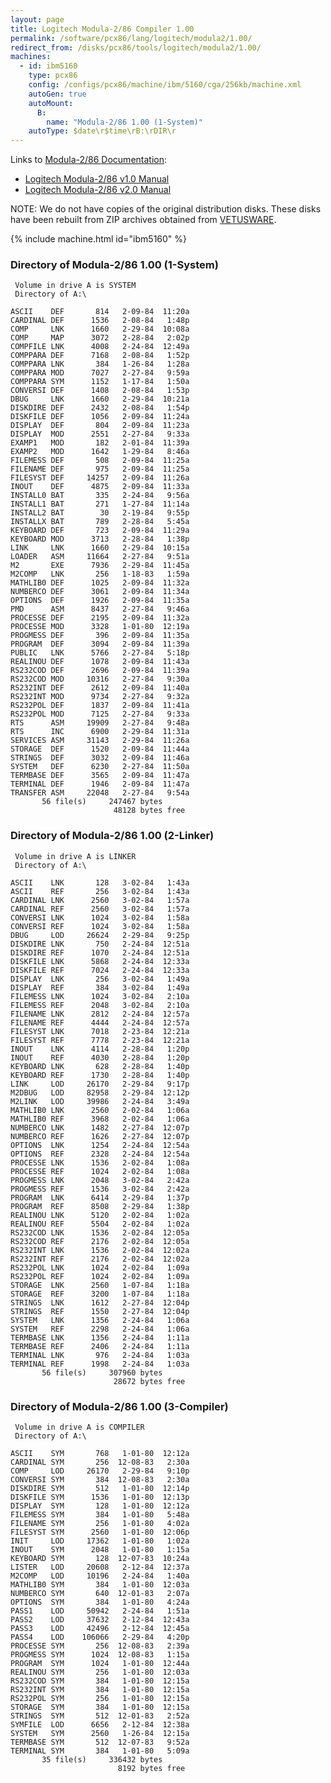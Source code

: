 ```yaml
---
layout: page
title: Logitech Modula-2/86 Compiler 1.00
permalink: /software/pcx86/lang/logitech/modula2/1.00/
redirect_from: /disks/pcx86/tools/logitech/modula2/1.00/
machines:
  - id: ibm5160
    type: pcx86
    config: /configs/pcx86/machine/ibm/5160/cga/256kb/machine.xml
    autoGen: true
    autoMount:
      B:
        name: "Modula-2/86 1.00 (1-System)"
    autoType: $date\r$time\rB:\rDIR\r
---
```


Links to [Modula-2/86 Documentation](http://www.bitsavers.org/pdf/logitech/modula-2/):

- [Logitech Modula-2/86 v1.0 Manual](http://www.bitsavers.org/pdf/logitech/modula-2/Logitech_Modula-2_86_1.0_Feb84.pdf)
- [Logitech Modula-2/86 v2.0 Manual](http://www.bitsavers.org/pdf/logitech/modula-2/Modula-2_86_Ver_2.00_Users_Manual_Apr86.pdf)

NOTE: We do not have copies of the original distribution disks.  These disks have been rebuilt from ZIP archives obtained
from [VETUSWARE](https://vetusware.com/download/MODULE%202%20_SETUP_DEBUG_COMPILER.DISCS%201.0/?id=11456).

{% include machine.html id="ibm5160" %}

### Directory of Modula-2/86 1.00 (1-System)

     Volume in drive A is SYSTEM
     Directory of A:\

    ASCII    DEF       814   2-09-84  11:20a
    CARDINAL DEF      1536   2-08-84   1:48p
    COMP     LNK      1660   2-29-84  10:08a
    COMP     MAP      3072   2-28-84   2:02p
    COMPFILE LNK      4008   2-24-84  12:49a
    COMPPARA DEF      7168   2-08-84   1:52p
    COMPPARA LNK       384   1-26-84   1:28a
    COMPPARA MOD      7027   2-27-84   9:59a
    COMPPARA SYM      1152   1-17-84   1:50a
    CONVERSI DEF      1408   2-08-84   1:53p
    DBUG     LNK      1660   2-29-84  10:21a
    DISKDIRE DEF      2432   2-08-84   1:54p
    DISKFILE DEF      1056   2-09-84  11:24a
    DISPLAY  DEF       804   2-09-84  11:23a
    DISPLAY  MOD      2551   2-27-84   9:33a
    EXAMP1   MOD       182   2-01-84  11:39a
    EXAMP2   MOD      1642   1-29-84   8:46a
    FILEMESS DEF       508   2-09-84  11:25a
    FILENAME DEF       975   2-09-84  11:25a
    FILESYST DEF     14257   2-09-84  11:26a
    INOUT    DEF      4875   2-09-84  11:33a
    INSTALL0 BAT       335   2-24-84   9:56a
    INSTALL1 BAT       271   1-27-84  11:14a
    INSTALL2 BAT        30   2-19-84   9:55p
    INSTALLX BAT       789   2-28-84   5:45a
    KEYBOARD DEF       723   2-09-84  11:29a
    KEYBOARD MOD      3713   2-28-84   1:38p
    LINK     LNK      1660   2-29-84  10:15a
    LOADER   ASM     11664   2-27-84   9:51a
    M2       EXE      7936   2-29-84  11:45a
    M2COMP   LNK       256   1-18-83   1:59a
    MATHLIB0 DEF      1025   2-09-84  11:32a
    NUMBERCO DEF      3061   2-09-84  11:34a
    OPTIONS  DEF      1926   2-09-84  11:35a
    PMD      ASM      8437   2-27-84   9:46a
    PROCESSE DEF      2195   2-09-84  11:32a
    PROCESSE MOD      3328   1-01-80  12:19a
    PROGMESS DEF       396   2-09-84  11:35a
    PROGRAM  DEF      3094   2-09-84  11:39a
    PUBLIC   LNK      5766   2-27-84   5:18p
    REALINOU DEF      1078   2-09-84  11:43a
    RS232COD DEF      2696   2-09-84  11:39a
    RS232COD MOD     10316   2-27-84   9:30a
    RS232INT DEF      2612   2-09-84  11:40a
    RS232INT MOD      9734   2-27-84   9:32a
    RS232POL DEF      1837   2-09-84  11:41a
    RS232POL MOD      7125   2-27-84   9:33a
    RTS      ASM     19909   2-27-84   9:48a
    RTS      INC      6900   2-29-84  11:31a
    SERVICES ASM     31143   2-29-84  11:26a
    STORAGE  DEF      1520   2-09-84  11:44a
    STRINGS  DEF      3032   2-09-84  11:46a
    SYSTEM   DEF      6230   2-27-84  11:50a
    TERMBASE DEF      3565   2-09-84  11:47a
    TERMINAL DEF      1946   2-09-84  11:47a
    TRANSFER ASM     22048   2-27-84   9:54a
           56 file(s)     247467 bytes
                           48128 bytes free

### Directory of Modula-2/86 1.00 (2-Linker)

     Volume in drive A is LINKER
     Directory of A:\

    ASCII    LNK       128   3-02-84   1:43a
    ASCII    REF       256   3-02-84   1:43a
    CARDINAL LNK      2560   3-02-84   1:57a
    CARDINAL REF      2560   3-02-84   1:57a
    CONVERSI LNK      1024   3-02-84   1:58a
    CONVERSI REF      1024   3-02-84   1:58a
    DBUG     LOD     26624   2-29-84   9:25p
    DISKDIRE LNK       750   2-24-84  12:51a
    DISKDIRE REF      1070   2-24-84  12:51a
    DISKFILE LNK      5868   2-24-84  12:33a
    DISKFILE REF      7024   2-24-84  12:33a
    DISPLAY  LNK       256   3-02-84   1:49a
    DISPLAY  REF       384   3-02-84   1:49a
    FILEMESS LNK      1024   3-02-84   2:10a
    FILEMESS REF      2048   3-02-84   2:10a
    FILENAME LNK      2812   2-24-84  12:57a
    FILENAME REF      4444   2-24-84  12:57a
    FILESYST LNK      7018   2-23-84  12:21a
    FILESYST REF      7778   2-23-84  12:21a
    INOUT    LNK      4114   2-28-84   1:20p
    INOUT    REF      4030   2-28-84   1:20p
    KEYBOARD LNK       628   2-28-84   1:40p
    KEYBOARD REF      1730   2-28-84   1:40p
    LINK     LOD     26170   2-29-84   9:17p
    M2DBUG   LOD     82958   2-29-84  12:12p
    M2LINK   LOD     39986   2-24-84   3:49a
    MATHLIB0 LNK      2560   2-02-84   1:06a
    MATHLIB0 REF      3968   2-02-84   1:06a
    NUMBERCO LNK      1482   2-27-84  12:07p
    NUMBERCO REF      1626   2-27-84  12:07p
    OPTIONS  LNK      1254   2-24-84  12:54a
    OPTIONS  REF      2328   2-24-84  12:54a
    PROCESSE LNK      1536   2-02-84   1:08a
    PROCESSE REF      1024   2-02-84   1:08a
    PROGMESS LNK      2048   3-02-84   2:42a
    PROGMESS REF      1536   3-02-84   2:42a
    PROGRAM  LNK      6414   2-29-84   1:37p
    PROGRAM  REF      8508   2-29-84   1:38p
    REALINOU LNK      5120   2-02-84   1:02a
    REALINOU REF      5504   2-02-84   1:02a
    RS232COD LNK      1536   2-02-84  12:05a
    RS232COD REF      2176   2-02-84  12:05a
    RS232INT LNK      1536   2-02-84  12:02a
    RS232INT REF      2176   2-02-84  12:02a
    RS232POL LNK      1024   2-02-84   1:09a
    RS232POL REF      1024   2-02-84   1:09a
    STORAGE  LNK      2560   1-07-84   1:18a
    STORAGE  REF      3200   1-07-84   1:18a
    STRINGS  LNK      1612   2-27-84  12:04p
    STRINGS  REF      1550   2-27-84  12:04p
    SYSTEM   LNK      1356   2-24-84   1:06a
    SYSTEM   REF      2298   2-24-84   1:06a
    TERMBASE LNK      1356   2-24-84   1:11a
    TERMBASE REF      2406   2-24-84   1:11a
    TERMINAL LNK       976   2-24-84   1:03a
    TERMINAL REF      1998   2-24-84   1:03a
           56 file(s)     307960 bytes
                           28672 bytes free

### Directory of Modula-2/86 1.00 (3-Compiler)

     Volume in drive A is COMPILER
     Directory of A:\

    ASCII    SYM       768   1-01-80  12:12a
    CARDINAL SYM       256  12-08-83   2:30a
    COMP     LOD     26170   2-29-84   9:10p
    CONVERSI SYM       384  12-08-83   2:30a
    DISKDIRE SYM       512   1-01-80  12:14p
    DISKFILE SYM      1536   1-01-80  12:13p
    DISPLAY  SYM       128   1-01-80  12:12a
    FILEMESS SYM       384   1-01-80   5:48a
    FILENAME SYM       256   1-01-80   4:02a
    FILESYST SYM      2560   1-01-80  12:06p
    INIT     LOD     17362   1-01-80   1:02a
    INOUT    SYM      2048   1-01-80   1:15a
    KEYBOARD SYM       128  12-07-83  10:24a
    LISTER   LOD     20608   2-12-84  12:37a
    M2COMP   LOD     10196   2-24-84   1:40a
    MATHLIB0 SYM       384   1-01-80  12:03a
    NUMBERCO SYM       640  12-01-83   2:07a
    OPTIONS  SYM       384   1-01-80   4:24a
    PASS1    LOD     50942   2-24-84   1:51a
    PASS2    LOD     37632   2-12-84  12:43a
    PASS3    LOD     42496   2-12-84  12:45a
    PASS4    LOD    106066   2-29-84   4:20p
    PROCESSE SYM       256  12-08-83   2:39a
    PROGMESS SYM      1024  12-08-83   1:15a
    PROGRAM  SYM      1024   1-01-80  12:44a
    REALINOU SYM       256   1-01-80  12:03a
    RS232COD SYM       384   1-01-80  12:15a
    RS232INT SYM       384   1-01-80  12:15a
    RS232POL SYM       256   1-01-80  12:15a
    STORAGE  SYM       384   1-01-80  12:15a
    STRINGS  SYM       512  12-01-83   2:52a
    SYMFILE  LOD      6656   2-12-84  12:38a
    SYSTEM   SYM      2560   1-26-84  12:15a
    TERMBASE SYM       512  12-07-83   9:52a
    TERMINAL SYM       384   1-01-80   5:09a
           35 file(s)     336432 bytes
                            8192 bytes free
